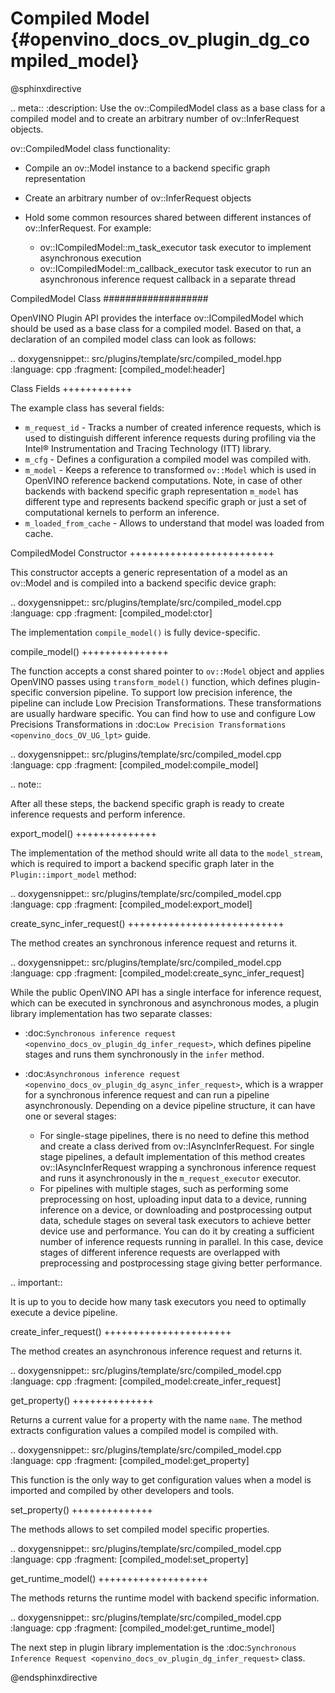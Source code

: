 # Compiled Model {#openvino_docs_ov_plugin_dg_compiled_model}

@sphinxdirective

.. meta::
   :description: Use the ov::CompiledModel class as a base class for a compiled 
                 model and to create an arbitrary number of ov::InferRequest objects.

ov::CompiledModel class functionality:

* Compile an ov::Model instance to a backend specific graph representation
* Create an arbitrary number of ov::InferRequest objects
* Hold some common resources shared between different instances of ov::InferRequest. For example:

  * ov::ICompiledModel::m_task_executor task executor to implement asynchronous execution
  * ov::ICompiledModel::m_callback_executor task executor to run an asynchronous inference request callback in a separate thread

CompiledModel Class
###################

OpenVINO Plugin API provides the interface ov::ICompiledModel which should be used as a base class for a compiled model. Based on that, a declaration of an compiled model class can look as follows: 

.. doxygensnippet:: src/plugins/template/src/compiled_model.hpp
   :language: cpp
   :fragment: [compiled_model:header]


Class Fields
++++++++++++

The example class has several fields:

* ``m_request_id`` - Tracks a number of created inference requests, which is used to distinguish different inference requests during profiling via the Intel® Instrumentation and Tracing Technology (ITT) library.
* ``m_cfg`` - Defines a configuration a compiled model was compiled with.
* ``m_model`` - Keeps a reference to transformed ``ov::Model`` which is used in OpenVINO reference backend computations. Note, in case of other backends with backend specific graph representation ``m_model`` has different type and represents backend specific graph or just a set of computational kernels to perform an inference.
* ``m_loaded_from_cache`` - Allows to understand that model was loaded from cache.

CompiledModel Constructor
+++++++++++++++++++++++++

This constructor accepts a generic representation of a model as an ov::Model and is compiled into a backend specific device graph:

.. doxygensnippet:: src/plugins/template/src/compiled_model.cpp
   :language: cpp
   :fragment: [compiled_model:ctor]

The implementation ``compile_model()`` is fully device-specific.

compile_model()
+++++++++++++++

The function accepts a const shared pointer to ``ov::Model`` object and applies OpenVINO passes using ``transform_model()`` function, which defines plugin-specific conversion pipeline. To support low precision inference, the pipeline can include Low Precision Transformations. These transformations are usually hardware specific. You can find how to use and configure Low Precisions Transformations in :doc:`Low Precision Transformations <openvino_docs_OV_UG_lpt>` guide.

.. doxygensnippet:: src/plugins/template/src/compiled_model.cpp
   :language: cpp
   :fragment: [compiled_model:compile_model]


.. note::  
    
   After all these steps, the backend specific graph is ready to create inference requests and perform inference.

export_model()
++++++++++++++

The implementation of the method should write all data to the ``model_stream``, which is required to import a backend specific graph later in the ``Plugin::import_model`` method:

.. doxygensnippet:: src/plugins/template/src/compiled_model.cpp
   :language: cpp
   :fragment: [compiled_model:export_model]

create_sync_infer_request()
+++++++++++++++++++++++++++

The method creates an synchronous inference request and returns it.

.. doxygensnippet:: src/plugins/template/src/compiled_model.cpp
   :language: cpp
   :fragment: [compiled_model:create_sync_infer_request]

While the public OpenVINO API has a single interface for inference request, which can be executed in synchronous and asynchronous modes, a plugin library implementation has two separate classes:

* :doc:`Synchronous inference request <openvino_docs_ov_plugin_dg_infer_request>`, which defines pipeline stages and runs them synchronously in the ``infer`` method.

* :doc:`Asynchronous inference request <openvino_docs_ov_plugin_dg_async_infer_request>`, which is a wrapper for a synchronous inference request and can run a pipeline asynchronously. Depending on a device pipeline structure, it can have one or several stages:

  * For single-stage pipelines, there is no need to define this method and create a class derived from ov::IAsyncInferRequest. For single stage pipelines, a default implementation of this method creates ov::IAsyncInferRequest wrapping a synchronous inference request and runs it asynchronously in the ``m_request_executor`` executor.
  * For pipelines with multiple stages, such as performing some preprocessing on host, uploading input data to a device, running inference on a device, or downloading and postprocessing output data, schedule stages on several task executors to achieve better device use and performance. You can do it by creating a sufficient number of inference requests running in parallel. In this case, device stages of different inference requests are overlapped with preprocessing and postprocessing stage giving better performance.
   
.. important:: 

   It is up to you to decide how many task executors you need to optimally execute a device pipeline.


create_infer_request()
++++++++++++++++++++++

The method creates an asynchronous inference request and returns it.

.. doxygensnippet:: src/plugins/template/src/compiled_model.cpp
   :language: cpp
   :fragment: [compiled_model:create_infer_request]

get_property()
++++++++++++++

Returns a current value for a property with the name ``name``. The method extracts configuration values a compiled model is compiled with.

.. doxygensnippet:: src/plugins/template/src/compiled_model.cpp
   :language: cpp
   :fragment: [compiled_model:get_property]

This function is the only way to get configuration values when a model is imported and compiled by other developers and tools.

set_property()
++++++++++++++

The methods allows to set compiled model specific properties.

.. doxygensnippet:: src/plugins/template/src/compiled_model.cpp
   :language: cpp
   :fragment: [compiled_model:set_property]

get_runtime_model()
+++++++++++++++++++

The methods returns the runtime model with backend specific information.

.. doxygensnippet:: src/plugins/template/src/compiled_model.cpp
   :language: cpp
   :fragment: [compiled_model:get_runtime_model]

The next step in plugin library implementation is the :doc:`Synchronous Inference Request <openvino_docs_ov_plugin_dg_infer_request>` class.

@endsphinxdirective
